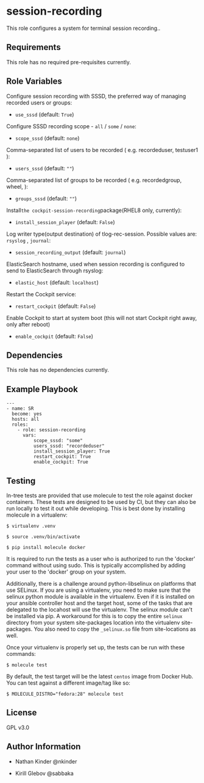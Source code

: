 session-recording
=========

This role configures a system for terminal session recording..

Requirements
------------

This role has no required pre-requisites currently.

Role Variables
--------------

Configure session recording with SSSD, the preferred way of managing recorded users or groups:

- `use_sssd` (default: `True`)

Configure SSSD recording scope - `all` / `some` / `none`:

- `scope_sssd` (default: `none`)

Comma-separated list of users to be recorded ( e.g. recordeduser, testuser1 ):

- `users_sssd` (default: `""`)

Comma-separated list of groups to be recorded ( e.g. recordedgroup, wheel, ):

- `groups_sssd` (default: `""`)

Install`the cockpit-session-recording`package(RHEL8 only, currently):

- `install_session_player` (default: `False`)

Log writer type(output destination) of tlog-rec-session. Possible values are: `rsyslog` , `journal`:

- `session_recording_output` (default: `journal`)

ElasticSearch hostname, used when session recording is configured to send to ElasticSearch through rsyslog:

- `elastic_host` (default: `localhost`)

Restart the Cockpit service:

- `restart_cockpit` (default: `False`)

Enable Cockpit to start at system boot (this will not start Cockpit right away, only after reboot)

- `enable_cockpit` (default: `False`)



Dependencies
------------

This role has no dependencies currently.

Example Playbook
----------------
~~~
---
- name: SR
  become: yes
  hosts: all
  roles:
    - role: session-recording
      vars:
          scope_sssd: "some"
          users_sssd: "recordeduser"
          install_session_player: True
          restart_cockpit: True
          enable_cockpit: True
~~~
Testing
-------
In-tree tests are provided that use molecule to test the role against docker containers.
These tests are designed to be used by CI, but they can also be run locally to test it
out while developing.  This is best done by installing molecule in a virtualenv:

  `$ virtualenv .venv`

  `$ source .venv/bin/activate`

  `$ pip install molecule docker`

It is required to run the tests as a user who is authorized to run the 'docker' command
without using sudo.  This is typically accomplished by adding your user to the 'docker'
group on your system.

Additionally, there is a challenge around python-libselinux on platforms that use SELinux.
If you are using a virtualenv, you need to make sure that the selinux python module is
available in the virtualenv.  Even if it is installed on your ansible controller host
and the target host, some of the tasks that are delegated to the locahost will use the
virtualenv.  The selinux module can't be installed via pip.  A workaround for this is
to copy the entire `selinux` directory from your system site-packages location into
the virtualenv site-packages.  You also need to copy the `_selinux.so` file from
site-locations as well.

Once your virtualenv is properly set up, the tests can be run with these commands:

  `$ molecule test`

By default, the test target will be the latest `centos` image from Docker Hub.  You
can test against a different image/tag like so:

  `$ MOLECULE_DISTRO="fedora:28" molecule test`

License
-------

GPL v3.0

Author Information
------------------

- Nathan Kinder @nkinder

- Kirill Glebov @sabbaka

